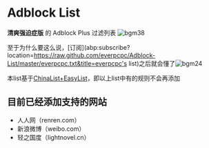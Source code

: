 Adblock List
===========

**清爽强迫症版** 的 Adblock Plus 过滤列表 ![bgm38](http://bgm.tv/img/smiles/tv/15.gif)

至于为什么要这么说，[订阅](abp:subscribe?location=https://raw.github.com/everpcpc/Adblock-List/master/everpcpc.txt&title=everpcpc's list)之后就会懂了![bgm24](http://bgm.tv/img/smiles/tv/01.gif)

本list基于[ChinaList+EasyList](https://easylist-downloads.adblockplus.org/chinalist+easylist.txt)，即以上list中有的规则不会再添加


目前已经添加支持的网站
-------------------
* 人人网（renren.com）
* 新浪微博（weibo.com）
* 轻之国度（lightnovel.cn）